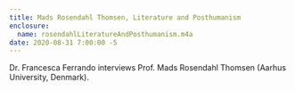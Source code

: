 ```yaml
---
title: Mads Rosendahl Thomsen, Literature and Posthumanism
enclosure: 
  name: rosendahlLiteratureAndPosthumanism.m4a
date: 2020-08-31 7:00:00 -5
---
```

Dr. Francesca Ferrando interviews Prof. Mads Rosendahl Thomsen (Aarhus University, Denmark).
